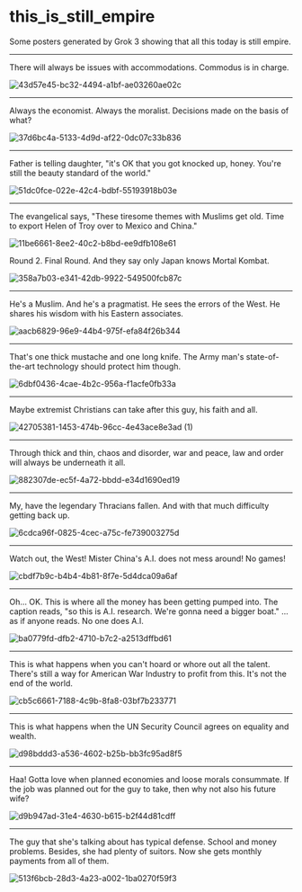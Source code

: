 # this_is_still_empire
Some posters generated by Grok 3 showing that all this today is still empire. 

---------------------------------------------------------------------------------------------------------------------------------------------------------------------------------------------------------------

There will always be issues with accommodations. Commodus is in charge.  

![43d57e45-bc32-4494-a1bf-ae03260ae02c](https://github.com/user-attachments/assets/1f827e94-2425-4838-a00a-aa0a49beca2a)

---------------------------------------------------------------------------------------------------------------------------------------------------------------------------------------------------------------

Always the economist. Always the moralist. Decisions made on the basis of what?  

![37d6bc4a-5133-4d9d-af22-0dc07c33b836](https://github.com/user-attachments/assets/8a40a272-1de1-4c9d-aa67-75b1bc52601c)

---------------------------------------------------------------------------------------------------------------------------------------------------------------------------------------------------------------

Father is telling daughter, "it's OK that you got knocked up, honey. You're still the beauty standard of the world."  

![51dc0fce-022e-42c4-bdbf-55193918b03e](https://github.com/user-attachments/assets/207b8934-02e2-447d-b325-5ef2f51adfe7)

---------------------------------------------------------------------------------------------------------------------------------------------------------------------------------------------------------------

The evangelical says, "These tiresome themes with Muslims get old. Time to export Helen of Troy over to Mexico and China." 

![11be6661-8ee2-40c2-b8bd-ee9dfb108e61](https://github.com/user-attachments/assets/ad69cf97-feaa-47b1-9931-7dc7d153a9db)   

Round 2. Final Round. And they say only Japan knows Mortal Kombat.  

![358a7b03-e341-42db-9922-549500fcb87c](https://github.com/user-attachments/assets/f9f89d64-ea1a-49e8-a2d5-7a457db4cb29)


---------------------------------------------------------------------------------------------------------------------------------------------------------------------------------------------------------------  

He's a Muslim. And he's a pragmatist. He sees the errors of the West. He shares his wisdom with his Eastern associates.   

![aacb6829-96e9-44b4-975f-efa84f26b344](https://github.com/user-attachments/assets/0800f6f8-9ea7-487c-8373-eb1a9aefa3e4)

---------------------------------------------------------------------------------------------------------------------------------------------------------------------------------------------------------------  

That's one thick mustache and one long knife. The Army man's state-of-the-art technology should protect him though.  

![6dbf0436-4cae-4b2c-956a-f1acfe0fb33a](https://github.com/user-attachments/assets/ac143912-c315-4c53-a15b-7b4d06ebf86a)

--------------------------------------------------------------------------------------------------------------------------------------------------------------------------------------------------------------  

Maybe extremist Christians can take after this guy, his faith and all.  

![42705381-1453-474b-96cc-4e43ace8e3ad (1)](https://github.com/user-attachments/assets/2b8291d0-b091-41e6-9683-7444d3fd54ee)

-------------------------------------------------------------------------------------------------------------------------------------------------------------------

Through thick and thin, chaos and disorder, war and peace, law and order will always be underneath it all.  

![882307de-ec5f-4a72-bbdd-e34d1690ed19](https://github.com/user-attachments/assets/d5401999-d9b2-46cc-91b8-2e4ec7c2990a)

-------------------------------------------------------------------------------------------------------------------------------------------------------------------

My, have the legendary Thracians fallen. And with that much difficulty getting back up.  

![6cdca96f-0825-4cec-a75c-fe739003275d](https://github.com/user-attachments/assets/921a9200-89d6-42c9-bf5c-7e02b755e0a9)

-------------------------------------------------------------------------------------------------------------------------------------------------------------------

Watch out, the West! Mister China's A.I. does not mess around! No games!  

![cbdf7b9c-b4b4-4b81-8f7e-5d4dca09a6af](https://github.com/user-attachments/assets/508197ea-95f5-4c59-bd82-7f4366c1df2f)

------------------------------------------------------------------------------------------------------------------------------------------------------------------

Oh... OK. This is where all the money has been getting pumped into. The caption reads, "so this is A.I. research. We're gonna need a bigger boat."
... as if anyone reads. No one does A.I.  

![ba0779fd-dfb2-4710-b7c2-a2513dffbd61](https://github.com/user-attachments/assets/f2238e81-f9af-47b2-9e8c-85fa12ab5fb2)

-------------------------------------------------------------------------------------------------------------------------------------------------------------------

This is what happens when you can't hoard or whore out all the talent. There's still a way for American War Industry to profit from this. It's not the end of the world.  

![cb5c6661-7188-4c9b-8fa8-03bf7b233771](https://github.com/user-attachments/assets/b1b73afb-cd9f-4342-9ed4-b17c89a1dcec)

------------------------------------------------------------------------------------------------------------------------------------------------------------------

This is what happens when the UN Security Council agrees on equality and wealth.  

![d98bddd3-a536-4602-b25b-bb3fc95ad8f5](https://github.com/user-attachments/assets/a4ad39ab-8b7a-4a4a-b681-de0c01a691cb)

------------------------------------------------------------------------------------------------------------------------------------------------------------------

Haa! Gotta love when planned economies and loose morals consummate. If the job was planned out for the guy to take, then why not also his future wife?  

![d9b947ad-31e4-4630-b615-b2f44d81cdff](https://github.com/user-attachments/assets/e6eddee0-1c73-48f0-bbcf-35de19c53a5a)

------------------------------------------------------------------------------------------------------------------------------------------------------------------ 

The guy that she's talking about has typical defense. School and money problems. Besides, she had plenty of suitors. Now she gets monthly payments from all of them.  

![513f6bcb-28d3-4a23-a002-1ba0270f59f3](https://github.com/user-attachments/assets/efed7337-aad3-4030-8296-c6a876fc23af)
